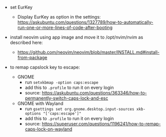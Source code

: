 - set EurKey 
	- Display EurKey as option in the settings: https://askubuntu.com/questions/1327789/how-to-automatically-run-one-or-more-lines-of-code-after-booting

- install neovim using app image and move it to /opt/nvim/nvim as described here: 
	- https://github.com/neovim/neovim/blob/master/INSTALL.md#install-from-package

- to remap capslock key to escape:
	- GNOME 
		- run `setxkbmap -option caps:escape` 
		- add this to `.profile` to run it on every login 
		- source: https://askubuntu.com/questions/363346/how-to-permanently-switch-caps-lock-and-esc
	- GNOME with Wayland
		- run `gsettings set org.gnome.desktop.input-sources xkb-options "['caps:escape']"`
		- add this to `.profile` to run it on every login 
		- source: https://superuser.com/questions/1196241/how-to-remap-caps-lock-on-wayland



